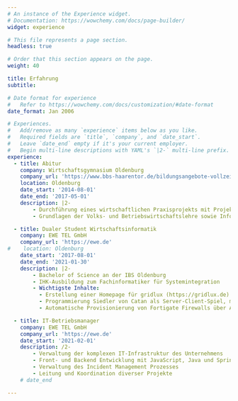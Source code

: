 ```yaml
---
# An instance of the Experience widget.
# Documentation: https://wowchemy.com/docs/page-builder/
widget: experience

# This file represents a page section.
headless: true

# Order that this section appears on the page.
weight: 40

title: Erfahrung
subtitle:

# Date format for experience
#   Refer to https://wowchemy.com/docs/customization/#date-format
date_format: Jan 2006

# Experiences.
#   Add/remove as many `experience` items below as you like.
#   Required fields are `title`, `company`, and `date_start`.
#   Leave `date_end` empty if it's your current employer.
#   Begin multi-line descriptions with YAML's `|2-` multi-line prefix.
experience:
  - title: Abitur
    company: Wirtschaftsgymnasium Oldenburg
    company_url: 'https://www.bbs-haarentor.de/bildungsangebote-vollzeit/wirtschaftsgymnasium/kurzportrait'
    location: Oldenburg
    date_start: '2014-08-01'
    date_end: '2017-05-01'
    description: |2-
        - Durchführung eines wirtschaftlichen Praxisprojekts mit Projektbericht
        - Grundlagen der Volks- und Betriebswirtschaftslehre sowie Informationsverarbeitung

  - title: Dualer Student Wirtschaftsinformatik
    company: EWE TEL GmbH
    company_url: 'https://ewe.de'
#    location: Oldenburg
    date_start: '2017-08-01'
    date_end: '2021-01-30'
    description: |2-
        - Bachelor of Science an der IBS Oldenburg
        - IHK-Ausbildung zum Fachinformatiker für Systemintegration
        - Wichtigste Inhalte:
          - Erstellung einer Homepage für gridlux (https://gridlux.de) im Rahmen von enera (https://projekt-enera.de)
          - Programmierung Siedler von Catan als Server-Client-Spiel, mit einer Projektgruppe von 7 Personen inkl. Nutzung von SCRUM, Jira und Gitlab
          - Automatische Provisionierung von Fortigate Firewalls über Ansible

  - title: IT-Betriebsmanager
    company: EWE TEL GmbH
    company_url: 'https://ewe.de'
    date_start: '2021-02-01'
    description: /2-
        - Verwaltung der komplexen IT-Infrastruktur des Unternehmens
        - Front- und Backend Entwicklung mit JavaScript, Java und Spring
        - Verwaltung des Incident Management Prozesses
        - Leitung und Koordination diverser Projekte
    # date_end

---
```

